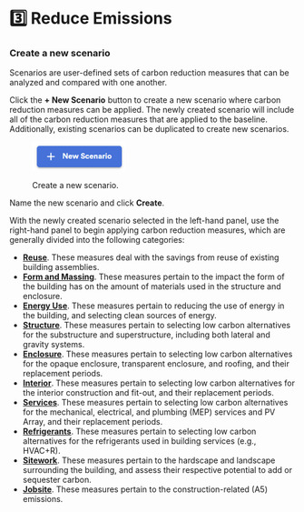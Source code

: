 # 3️⃣ Reduce Emissions

### Create a new scenario

Scenarios are user-defined sets of carbon reduction measures that can be analyzed and compared with one another.&#x20;

Click the **+ New Scenario** button to create a new scenario where carbon reduction measures can be applied. The newly created scenario will include all of the carbon reduction measures that are applied to the baseline. Additionally, existing scenarios can be duplicated to create new scenarios.&#x20;

<div align="left">

<figure><img src="../../.gitbook/assets/image (25).png" alt="" width="164"><figcaption><p>Create a new scenario.</p></figcaption></figure>

</div>

Name the new scenario and click **Create**.&#x20;

With the newly created scenario selected in the left-hand panel, use the right-hand panel to begin applying carbon reduction measures, which are generally divided into the following categories:

* [**Reuse**](reduction-and-reuse.md#reuse). These measures deal with the savings from reuse of existing building assemblies.
* [**Form and Massing**](reduction-and-reuse.md#form-and-massing). These measures pertain to the impact the form of the building has on the amount of materials used in the structure and enclosure.&#x20;
* [**Energy Use**](reduction-and-reuse.md#energy-use). These measures pertain to reducing the use of energy in the building, and selecting clean sources of energy.
* [**Structure**](reduction-and-reuse.md#structure). These measures pertain to selecting low carbon alternatives for the substructure and superstructure, including both lateral and gravity systems.
* [**Enclosure**](reduction-and-reuse.md#structure). These measures pertain to selecting low carbon alternatives for the opaque enclosure, transparent enclosure, and roofing, and their replacement periods.
* [**Interior**](reduction-and-reuse.md#interior). These measures pertain to selecting low carbon alternatives for the interior construction and fit-out, and their replacement periods.
* [**Services**](reduction-and-reuse.md#services). These measures pertain to selecting low carbon alternatives for the mechanical, electrical, and plumbing (MEP) services and PV Array, and their replacement periods.
* [**Refrigerants**](reduction-and-reuse.md#services). These measures pertain to selecting low carbon alternatives for the refrigerants used in building services (e.g., HVAC+R).
* [**Sitework**](reduction-and-reuse.md#sitework). These measures pertain to the hardscape and landscape surrounding the building, and assess their respective potential to add or sequester carbon.
* [**Jobsite**](reduction-and-reuse.md#sitework). These measures pertain to the construction-related (A5) emissions.
